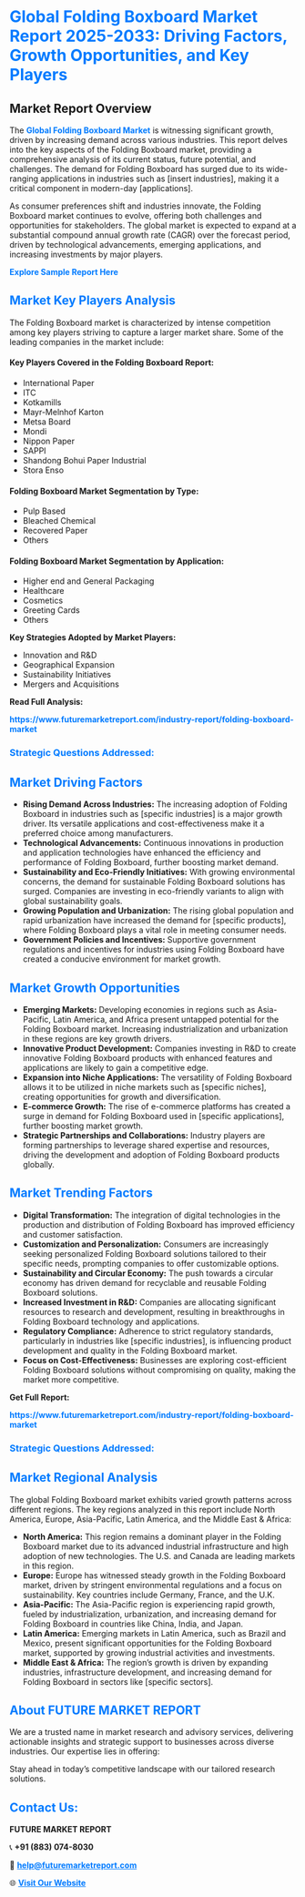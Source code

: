 <h1 style="color: #007BFF;">Global Folding Boxboard Market Report 2025-2033: Driving Factors, Growth Opportunities, and Key Players</h1>

<section id="overview">
<h2>Market Report Overview</h2>
<p>The <a href="https://www.futuremarketreport.com/industry-report/folding-boxboard-market" style="color: #007BFF; text-decoration: none;"><strong>Global Folding Boxboard Market</strong></a> is witnessing significant growth, driven by increasing demand across various industries. This report delves into the key aspects of the Folding Boxboard market, providing a comprehensive analysis of its current status, future potential, and challenges. The demand for Folding Boxboard has surged due to its wide-ranging applications in industries such as [insert industries], making it a critical component in modern-day [applications].</p>
<p>As consumer preferences shift and industries innovate, the Folding Boxboard market continues to evolve, offering both challenges and opportunities for stakeholders. The global market is expected to expand at a substantial compound annual growth rate (CAGR) over the forecast period, driven by technological advancements, emerging applications, and increasing investments by major players.</p>
</section>

<section id="overview">
<p><a href="https://www.futuremarketreport.com/request-sample/reportId=54330" style="color: #007BFF; text-decoration: none;"><strong>Explore Sample Report Here</strong></a></p>
</section>

<section id="key-players">
<h2 style="color: #007BFF;">Market Key Players Analysis</h2>
<p>The Folding Boxboard market is characterized by intense competition among key players striving to capture a larger market share. Some of the leading companies in the market include:</p>
<h4>Key Players Covered in the Folding Boxboard Report:</h4>
<ul><li>International Paper</li><li>ITC</li><li>Kotkamills</li><li>Mayr-Melnhof Karton</li><li>Metsa Board</li><li>Mondi</li><li>Nippon Paper</li><li>SAPPI</li><li>Shandong Bohui Paper Industrial</li><li>Stora Enso</li></ul>
<h4>Folding Boxboard Market Segmentation by Type:</h4>
<ul><li>Pulp Based</li><li>Bleached Chemical</li><li>Recovered Paper</li><li>Others</li></ul>

<h4>Folding Boxboard Market Segmentation by Application:</h4>
<ul><li>Higher end and General Packaging</li><li>Healthcare</li><li>Cosmetics</li><li>Greeting Cards</li><li>Others</li></ul>
<p><strong>Key Strategies Adopted by Market Players:</strong></p>
<ul>
<li>Innovation and R&D</li>
<li>Geographical Expansion</li>
<li>Sustainability Initiatives</li>
<li>Mergers and Acquisitions</li>
</ul>
</section>

<section>
<p><strong>Read Full Analysis: </strong></p><a href="https://www.futuremarketreport.com/industry-report/folding-boxboard-market" style="color: #007BFF; text-decoration: none;"><strong>https://www.futuremarketreport.com/industry-report/folding-boxboard-market</strong></a>
<h3 style="color: #007BFF;">Strategic Questions Addressed:</h3>
</section>

<section id="driving-factors">
<h2 style="color: #007BFF;">Market Driving Factors</h2>
<ul>
<li><strong>Rising Demand Across Industries:</strong> The increasing adoption of Folding Boxboard in industries such as [specific industries] is a major growth driver. Its versatile applications and cost-effectiveness make it a preferred choice among manufacturers.</li>
<li><strong>Technological Advancements:</strong> Continuous innovations in production and application technologies have enhanced the efficiency and performance of Folding Boxboard, further boosting market demand.</li>
<li><strong>Sustainability and Eco-Friendly Initiatives:</strong> With growing environmental concerns, the demand for sustainable Folding Boxboard solutions has surged. Companies are investing in eco-friendly variants to align with global sustainability goals.</li>
<li><strong>Growing Population and Urbanization:</strong> The rising global population and rapid urbanization have increased the demand for [specific products], where Folding Boxboard plays a vital role in meeting consumer needs.</li>
<li><strong>Government Policies and Incentives:</strong> Supportive government regulations and incentives for industries using Folding Boxboard have created a conducive environment for market growth.</li>
</ul>
</section>

<section id="growth-opportunities">
<h2 style="color: #007BFF;">Market Growth Opportunities</h2>
<ul>
<li><strong>Emerging Markets:</strong> Developing economies in regions such as Asia-Pacific, Latin America, and Africa present untapped potential for the Folding Boxboard market. Increasing industrialization and urbanization in these regions are key growth drivers.</li>
<li><strong>Innovative Product Development:</strong> Companies investing in R&D to create innovative Folding Boxboard products with enhanced features and applications are likely to gain a competitive edge.</li>
<li><strong>Expansion into Niche Applications:</strong> The versatility of Folding Boxboard allows it to be utilized in niche markets such as [specific niches], creating opportunities for growth and diversification.</li>
<li><strong>E-commerce Growth:</strong> The rise of e-commerce platforms has created a surge in demand for Folding Boxboard used in [specific applications], further boosting market growth.</li>
<li><strong>Strategic Partnerships and Collaborations:</strong> Industry players are forming partnerships to leverage shared expertise and resources, driving the development and adoption of Folding Boxboard products globally.</li>
</ul>
</section>

<section id="trending-factors">
<h2 style="color: #007BFF;">Market Trending Factors</h2>
<ul>
<li><strong>Digital Transformation:</strong> The integration of digital technologies in the production and distribution of Folding Boxboard has improved efficiency and customer satisfaction.</li>
<li><strong>Customization and Personalization:</strong> Consumers are increasingly seeking personalized Folding Boxboard solutions tailored to their specific needs, prompting companies to offer customizable options.</li>
<li><strong>Sustainability and Circular Economy:</strong> The push towards a circular economy has driven demand for recyclable and reusable Folding Boxboard solutions.</li>
<li><strong>Increased Investment in R&D:</strong> Companies are allocating significant resources to research and development, resulting in breakthroughs in Folding Boxboard technology and applications.</li>
<li><strong>Regulatory Compliance:</strong> Adherence to strict regulatory standards, particularly in industries like [specific industries], is influencing product development and quality in the Folding Boxboard market.</li>
<li><strong>Focus on Cost-Effectiveness:</strong> Businesses are exploring cost-efficient Folding Boxboard solutions without compromising on quality, making the market more competitive.</li>
</ul>
</section>

<section>
<p><strong>Get Full Report: </strong></p><a href="https://www.futuremarketreport.com/industry-report/folding-boxboard-market" style="color: #007BFF; text-decoration: none;"><strong>https://www.futuremarketreport.com/industry-report/folding-boxboard-market</strong></a>
<h3 style="color: #007BFF;">Strategic Questions Addressed:</h3>
</section>


<section id="regional-analysis">
<h2 style="color: #007BFF;">Market Regional Analysis</h2>
<p>The global Folding Boxboard market exhibits varied growth patterns across different regions. The key regions analyzed in this report include North America, Europe, Asia-Pacific, Latin America, and the Middle East & Africa:</p>
<ul>
<li><strong>North America:</strong> This region remains a dominant player in the Folding Boxboard market due to its advanced industrial infrastructure and high adoption of new technologies. The U.S. and Canada are leading markets in this region.</li>
<li><strong>Europe:</strong> Europe has witnessed steady growth in the Folding Boxboard market, driven by stringent environmental regulations and a focus on sustainability. Key countries include Germany, France, and the U.K.</li>
<li><strong>Asia-Pacific:</strong> The Asia-Pacific region is experiencing rapid growth, fueled by industrialization, urbanization, and increasing demand for Folding Boxboard in countries like China, India, and Japan.</li>
<li><strong>Latin America:</strong> Emerging markets in Latin America, such as Brazil and Mexico, present significant opportunities for the Folding Boxboard market, supported by growing industrial activities and investments.</li>
<li><strong>Middle East & Africa:</strong> The region’s growth is driven by expanding industries, infrastructure development, and increasing demand for Folding Boxboard in sectors like [specific sectors].</li>
</ul>
</section>

<footer>
<h2 style="color: #007BFF;">About FUTURE MARKET REPORT</h2>
<p>We are a trusted name in market research and advisory services, delivering actionable insights and strategic support to businesses across diverse industries. Our expertise lies in offering:</p>

<p>Stay ahead in today’s competitive landscape with our tailored research solutions.</p>

<h2 style="color: #007BFF;">Contact Us:</h2>
<p><strong>FUTURE MARKET REPORT</strong></p>
<p>📞 <strong>+91 (883) 074-8030</strong></p>
<p>📧 <strong><a href="mailto:help@futuremarketreport.com" style="color: #007BFF;">help@futuremarketreport.com</a></strong></p>
<p>🌐 <strong><a href="https://www.futuremarketreport.com/" style="color: #007BFF;">Visit Our Website</a></strong></p>
</footer>